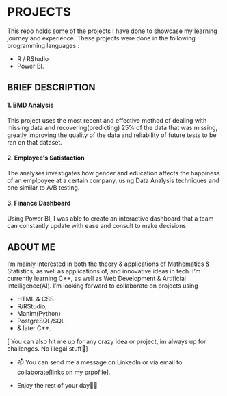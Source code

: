 # PROJECTS

This repo holds some of the projects I have done to showcase my learning journey and experience. These projects were done in the following programming languages :
- R / RStudio
- Power BI.

## BRIEF DESCRIPTION
#### 1. BMD Analysis
This project uses the most recent and effective method of dealing with missing data and recovering(predicting) 25% of the data that was missing, greatly improving the quality of the data and reliability of future tests to be ran on that dataset.
#### 2. Employee's Satisfaction
The analyses investigates how gender and education affects the happiness of an emplpoyee at a certain company, using Data Analysis techniques and one similar to A/B testing.
#### 3. Finance Dashboard
Using Power BI, I was able to create an interactive dashboard that a team can constantly update with ease and consult to make decisions.

## ABOUT ME

 I’m mainly interested in both the theory & applications of Mathematics & Statistics, as well as applications of, and innovative ideas in tech. 
 I’m currently learning C++, as well as Web Development & Artificial Intelligence(AI). I’m looking forward to collaborate on projects using 
 - HTML & CSS 
 - R/RStudio, 
 - Manim(Python)
 - PostgreSQL/SQL
 - & later C++.

  [ You can also hit me up for any crazy idea or project, im always up for challenges. No illegal stuff🥴]

- 📫 You can send me a message on LinkedIn or via email to collaborate[links on my prpofile].

- Enjoy the rest of your day🤟🏾

<!---
Katleho-Nyoni/Katleho-Nyoni is a ✨ special ✨ repository because its `README.md` (this file) appears on your GitHub profile.
You can click the Preview link to take a look at your changes.
--->
